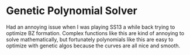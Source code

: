 # Genetic Polynomial Solver

Had an annoying issue when I was playing SS13 a while back trying to optimize BZ formation. Complex functions like this are kind of annoying to solve mathematically, but fortunately polynomials like this are easy to optimize with genetic algos because the curves are all nice and smooth.
